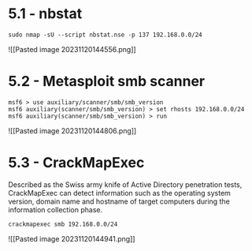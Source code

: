 
# 5.1 - nbstat

`sudo nmap -sU --script nbstat.nse -p 137 192.168.0.0/24`

![[Pasted image 20231120144556.png]]

# 5.2 - Metasploit smb scanner

```
msf6 > use auxiliary/scanner/smb/smb_version
msf6 auxiliary(scanner/smb/smb_version) > set rhosts 192.168.0.0/24
msf6 auxiliary(scanner/smb/smb_version) > run
```

![[Pasted image 20231120144806.png]]

# 5.3 - CrackMapExec

Described as the Swiss army knife of Active Directory penetration tests, CrackMapExec can detect information such as the operating system version, domain name and hostname of target computers during the information collection phase.

`crackmapexec smb 192.168.0.0/24`

![[Pasted image 20231120144941.png]]

